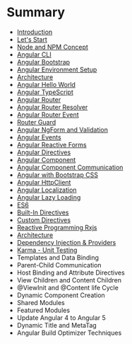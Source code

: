 # Summary

* [Introduction](README.md)
* [Let's Start](chapter1.md)
* [Node and NPM Concept](node-and-npm-concept.md)
* [Angular CLI](angular-cli.md)
* [Angular Bootstrap](angular-bootstrap.md)
* [Angular Environment Setup](angular-environment-setup.md)
* [Architecture](architecture.md)
* [Angular Hello World](angular-hello-world.md)
* [Angular TypeScript](angular-typescript.md)
* [Angular Router](angular-router.md)
* [Angular Router Resolver](angular-router-resolver.md)
* [Angular Router Event](angular-router-event.md)
* [Router Guard](router-guard.md)
* [Angular NgForm and Validation](angular-ngform-and-validation.md)
* [Angular Events](angular-events.md)
* [Angular Reactive Forms](angular-reactive-forms.md)
* [Angular Directives](angular-directives.md)
* [Angular Component](angular-component.md)
* [Angular Component Communication](angular-component-communication.md)
* [Angular with Bootstrap CSS](angular-with-bootstrap-css.md)
* [Angular HttpClient](angular-httpclient.md)
* [Angular Localization](angular-localization.md)
* [Angular Lazy Loading](angular-lazy-loading.md)
* [ES6](es6.md)
* [Built-In Directives](built-in-directives.md)
* [Custom Directives](custom-directives.md)
* [Reactive Programming Rxjs](reactive-programming-rxjs.md)
* [Architecture](architecture.md)
* [Dependency Injection & Providers](dependency-injection-and-providers.md)
* [Karma - Unit Testing](karma-unit-testing.md)
* Templates and Data Binding
* Parent-Child Communication
* Host Binding and Attribute Directives
* View Children and Content Children
* @ViewInit and @Content life Cycle
* Dynamic Component Creation
* Shared Modules
* Featured Modules
* Update Angular 4 to Angular 5
* Dynamic Title and MetaTag
* Angular Build Optimizer Techniques

